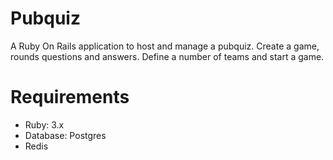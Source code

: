 # Pubquiz

A Ruby On Rails application to host and manage a pubquiz. Create a game, rounds questions and answers. Define a number of teams and start a game. 

# Requirements
* Ruby: 3.x
* Database: Postgres
* Redis
